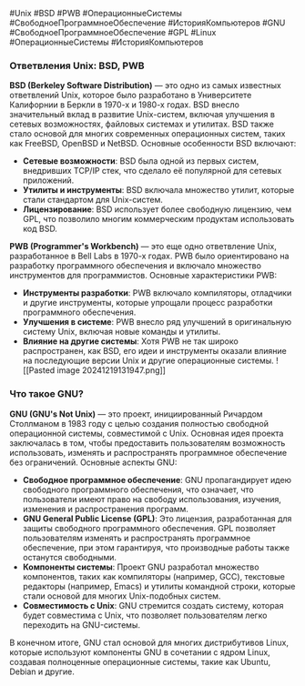 #Unix #BSD #PWB #ОперационныеСистемы #СвободноеПрограммноеОбеспечение #ИсторияКомпьютеров #GNU #СвободноеПрограммноеОбеспечение #GPL #Linux #ОперационныеСистемы #ИсторияКомпьютеров
### Ответвления Unix: BSD, PWB

**BSD (Berkeley Software Distribution)** — это одно из самых известных ответвлений Unix, которое было разработано в Университете Калифорнии в Беркли в 1970-х и 1980-х годах. BSD внесло значительный вклад в развитие Unix-систем, включая улучшения в сетевых возможностях, файловых системах и утилитах. BSD также стало основой для многих современных операционных систем, таких как FreeBSD, OpenBSD и NetBSD. Основные особенности BSD включают:

- **Сетевые возможности**: BSD была одной из первых систем, внедривших TCP/IP стек, что сделало её популярной для сетевых приложений.
- **Утилиты и инструменты**: BSD включала множество утилит, которые стали стандартом для Unix-систем.
- **Лицензирование**: BSD использует более свободную лицензию, чем GPL, что позволило многим коммерческим продуктам использовать код BSD.

**PWB (Programmer's Workbench)** — это еще одно ответвление Unix, разработанное в Bell Labs в 1970-х годах. PWB было ориентировано на разработку программного обеспечения и включало множество инструментов для программистов. Основные характеристики PWB:

- **Инструменты разработки**: PWB включало компиляторы, отладчики и другие инструменты, которые упрощали процесс разработки программного обеспечения.
- **Улучшения в системе**: PWB внесло ряд улучшений в оригинальную систему Unix, включая новые команды и утилиты.
- **Влияние на другие системы**: Хотя PWB не так широко распространен, как BSD, его идеи и инструменты оказали влияние на последующие версии Unix и другие операционные системы.
![[Pasted image 20241219131947.png]]
###  Что такое GNU?

**GNU (GNU's Not Unix)** — это проект, инициированный Ричардом Стoллманом в 1983 году с целью создания полностью свободной операционной системы, совместимой с Unix. Основная идея проекта заключалась в том, чтобы предоставить пользователям возможность использовать, изменять и распространять программное обеспечение без ограничений. Основные аспекты GNU:

- **Свободное программное обеспечение**: GNU пропагандирует идею свободного программного обеспечения, что означает, что пользователи имеют право на свободу использования, изучения, изменения и распространения программ.
- **GNU General Public License (GPL)**: Это лицензия, разработанная для защиты свободного программного обеспечения. GPL позволяет пользователям изменять и распространять программное обеспечение, при этом гарантируя, что производные работы также останутся свободными.
- **Компоненты системы**: Проект GNU разработал множество компонентов, таких как компиляторы (например, GCC), текстовые редакторы (например, Emacs) и утилиты командной строки, которые стали основой для многих Unix-подобных систем.
- **Совместимость с Unix**: GNU стремится создать систему, которая будет совместима с Unix, что позволяет пользователям легко переходить на GNU-системы.

В конечном итоге, GNU стал основой для многих дистрибутивов Linux, которые используют компоненты GNU в сочетании с ядром Linux, создавая полноценные операционные системы, такие как Ubuntu, Debian и другие.